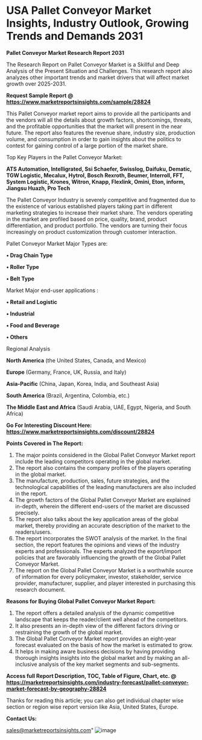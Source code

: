 # USA Pallet Conveyor Market Insights, Industry Outlook, Growing Trends and Demands 2031

<strong>Pallet Conveyor Market Research Report 2031</strong>

The Research Report on Pallet Conveyor Market is a Skillful and Deep Analysis of the Present Situation and Challenges. This research report also analyzes other important trends and market drivers that will affect market growth over 2025-2031.

<strong>Request Sample Report @ <a href=https://www.marketreportsinsights.com/sample/28824>https://www.marketreportsinsights.com/sample/28824</a></strong>

This Pallet Conveyor market report aims to provide all the participants and the vendors will all the details about growth factors, shortcomings, threats, and the profitable opportunities that the market will present in the near future. The report also features the revenue share, industry size, production volume, and consumption in order to gain insights about the politics to contest for gaining control of a large portion of the market share.

Top Key Players in the Pallet Conveyor Market:

<strong>ATS Automation, Intelligrated, Ssi Schaefer, Swisslog, Daifuku, Dematic, TGW Logistic, Mecalux, Hytrol, Bosch Rexroth, Beumer, Interroll, FFT, System Logistic, Krones, Witron, Knapp, Flexlink, Omini, Eton, inform, Jiangsu Huazh, Pro Tech</strong>

The Pallet Conveyor Industry is severely competitive and fragmented due to the existence of various established players taking part in different marketing strategies to increase their market share. The vendors operating in the market are profiled based on price, quality, brand, product differentiation, and product portfolio. The vendors are turning their focus increasingly on product customization through customer interaction.

Pallet Conveyor Market Major Types are:

<strong>• Drag Chain Type

• Roller Type

• Belt Type</strong>

Market Major end-user applications :

<strong>• Retail and Logistic

• Industrial

• Food and Beverage

• Others</strong>

Regional Analysis

</u><strong><b>North America</b></strong> (the United States, Canada, and Mexico)

<strong><b>Europe </b></strong>(Germany, France, UK, Russia, and Italy)

<strong><b>Asia-Pacific</b></strong> (China, Japan, Korea, India, and Southeast Asia)

<strong><b>South America</b></strong> (Brazil, Argentina, Colombia, etc.)

<strong><b>The Middle East and Africa</b></strong> (Saudi Arabia, UAE, Egypt, Nigeria, and South Africa)

<strong>Go For Interesting Discount Here: <a href=https://www.marketreportsinsights.com/discount/28824>https://www.marketreportsinsights.com/discount/28824</a></strong>

<strong>Points Covered in The Report:</strong>
<ol>
  <li>The major points considered in the Global Pallet Conveyor Market report include the leading competitors operating in the global market.</li>
  <li>The report also contains the company profiles of the players operating in the global market.</li>
  <li>The manufacture, production, sales, future strategies, and the technological capabilities of the leading manufacturers are also included in the report.</li>
  <li>The growth factors of the Global Pallet Conveyor Market are explained in-depth, wherein the different end-users of the market are discussed precisely.</li>
  <li>The report also talks about the key application areas of the global market, thereby providing an accurate description of the market to the readers/users.</li>
  <li>The report incorporates the SWOT analysis of the market. In the final section, the report features the opinions and views of the industry experts and professionals. The experts analyzed the export/import policies that are favorably influencing the growth of the Global Pallet Conveyor Market.</li>
  <li>The report on the Global Pallet Conveyor Market is a worthwhile source of information for every policymaker, investor, stakeholder, service provider, manufacturer, supplier, and player interested in purchasing this research document.</li>
</ol>
<strong>Reasons for Buying Global Pallet Conveyor Market Report:</strong>

<ol>
  <li>The report offers a detailed analysis of the dynamic competitive landscape that keeps the reader/client well ahead of the competitors.</li>
  <li>It also presents an in-depth view of the different factors driving or restraining the growth of the global market.</li>
  <li>The Global Pallet Conveyor Market report provides an eight-year forecast evaluated on the basis of how the market is estimated to grow.</li>
  <li>It helps in making aware business decisions by having providing thorough insights insights into the global market and by making an all-inclusive analysis of the key market segments and sub-segments.</li>
</ol>
<strong>Access full Report Description, TOC, Table of Figure, Chart, etc. @ <a href=https://marketreportsinsights.com/industry-forecast/pallet-conveyor-market-forecast-by-geography-28824>https://marketreportsinsights.com/industry-forecast/pallet-conveyor-market-forecast-by-geography-28824</a></strong>


Thanks for reading this article; you can also get individual chapter wise section or region wise report version like Asia, United States, Europe.

<strong>Contact Us:</strong>

sales@marketreportsinsights.com"
![image](https://github.com/user-attachments/assets/f081d6c5-3093-424d-ab1a-dd7bb9fba215)
